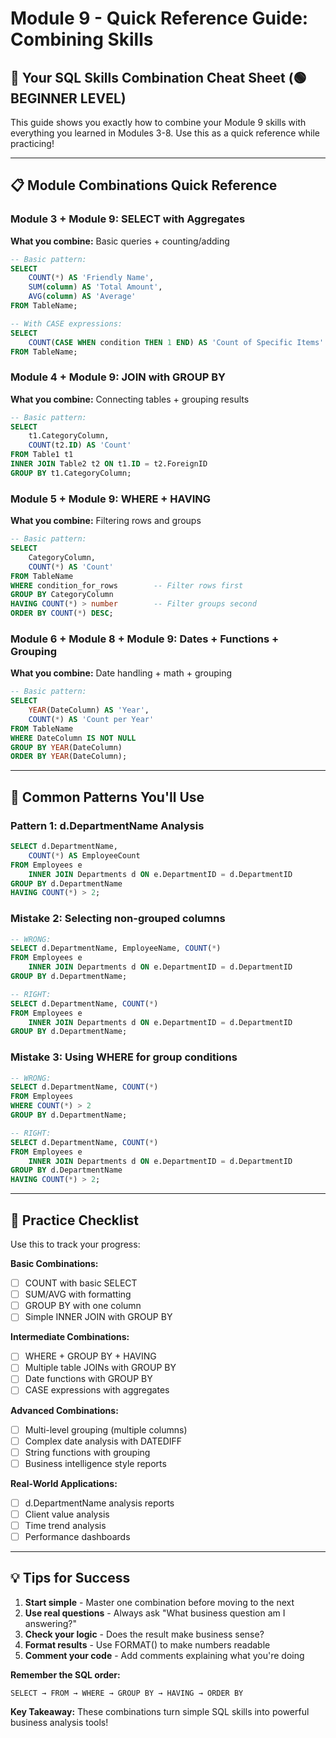 # Module 9 - Quick Reference Guide: Combining Skills

## 🎯 Your SQL Skills Combination Cheat Sheet (🟢 BEGINNER LEVEL)

This guide shows you exactly how to combine your Module 9 skills with everything you learned in Modules 3-8. Use this as a quick reference while practicing!

---

## 📋 Module Combinations Quick Reference

### Module 3 + Module 9: SELECT with Aggregates
**What you combine:** Basic queries + counting/adding

```sql
-- Basic pattern:
SELECT 
    COUNT(*) AS 'Friendly Name',
    SUM(column) AS 'Total Amount',
    AVG(column) AS 'Average'
FROM TableName;

-- With CASE expressions:
SELECT 
    COUNT(CASE WHEN condition THEN 1 END) AS 'Count of Specific Items'
FROM TableName;
```

### Module 4 + Module 9: JOIN with GROUP BY
**What you combine:** Connecting tables + grouping results

```sql
-- Basic pattern:
SELECT 
    t1.CategoryColumn,
    COUNT(t2.ID) AS 'Count'
FROM Table1 t1
INNER JOIN Table2 t2 ON t1.ID = t2.ForeignID
GROUP BY t1.CategoryColumn;
```

### Module 5 + Module 9: WHERE + HAVING
**What you combine:** Filtering rows and groups

```sql
-- Basic pattern:
SELECT 
    CategoryColumn,
    COUNT(*) AS 'Count'
FROM TableName
WHERE condition_for_rows        -- Filter rows first
GROUP BY CategoryColumn
HAVING COUNT(*) > number        -- Filter groups second
ORDER BY COUNT(*) DESC;
```

### Module 6 + Module 8 + Module 9: Dates + Functions + Grouping
**What you combine:** Date handling + math + grouping

```sql
-- Basic pattern:
SELECT 
    YEAR(DateColumn) AS 'Year',
    COUNT(*) AS 'Count per Year'
FROM TableName
WHERE DateColumn IS NOT NULL
GROUP BY YEAR(DateColumn)
ORDER BY YEAR(DateColumn);
```

---

## 🔧 Common Patterns You'll Use

### Pattern 1: d.DepartmentName Analysis
```sql
SELECT d.DepartmentName,
    COUNT(*) AS EmployeeCount
FROM Employees e
    INNER JOIN Departments d ON e.DepartmentID = d.DepartmentID
GROUP BY d.DepartmentName
HAVING COUNT(*) > 2;
```

### Mistake 2: Selecting non-grouped columns
```sql
-- WRONG:
SELECT d.DepartmentName, EmployeeName, COUNT(*)
FROM Employees e
    INNER JOIN Departments d ON e.DepartmentID = d.DepartmentID
GROUP BY d.DepartmentName;

-- RIGHT:
SELECT d.DepartmentName, COUNT(*)
FROM Employees e
    INNER JOIN Departments d ON e.DepartmentID = d.DepartmentID
GROUP BY d.DepartmentName;
```

### Mistake 3: Using WHERE for group conditions
```sql
-- WRONG:
SELECT d.DepartmentName, COUNT(*)
FROM Employees
WHERE COUNT(*) > 2
GROUP BY d.DepartmentName;

-- RIGHT:
SELECT d.DepartmentName, COUNT(*)
FROM Employees e
    INNER JOIN Departments d ON e.DepartmentID = d.DepartmentID
GROUP BY d.DepartmentName
HAVING COUNT(*) > 2;
```

---

## 🎯 Practice Checklist

Use this to track your progress:

**Basic Combinations:**
- [ ] COUNT with basic SELECT
- [ ] SUM/AVG with formatting
- [ ] GROUP BY with one column
- [ ] Simple INNER JOIN with GROUP BY

**Intermediate Combinations:**
- [ ] WHERE + GROUP BY + HAVING
- [ ] Multiple table JOINs with GROUP BY
- [ ] Date functions with GROUP BY
- [ ] CASE expressions with aggregates

**Advanced Combinations:**
- [ ] Multi-level grouping (multiple columns)
- [ ] Complex date analysis with DATEDIFF
- [ ] String functions with grouping
- [ ] Business intelligence style reports

**Real-World Applications:**
- [ ] d.DepartmentName analysis reports
- [ ] Client value analysis
- [ ] Time trend analysis
- [ ] Performance dashboards

---

## 💡 Tips for Success

1. **Start simple** - Master one combination before moving to the next
2. **Use real questions** - Always ask "What business question am I answering?"
3. **Check your logic** - Does the result make business sense?
4. **Format results** - Use FORMAT() to make numbers readable
5. **Comment your code** - Add comments explaining what you're doing

**Remember the SQL order:**
```
SELECT → FROM → WHERE → GROUP BY → HAVING → ORDER BY
```

**Key Takeaway:** These combinations turn simple SQL skills into powerful business analysis tools!